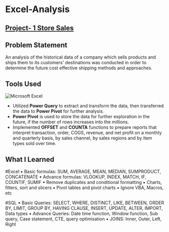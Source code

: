 # Excel-Analysis
## [Project- 1 Store Sales](https://github.com/natsutaizai9/Excel-Analysis/blob/main/Excel%20p/Vrinda%20Store%20Data%20Analysis.ods)

## Problem Statement
An analysis of the historical data of a company which sells products and ships them to its customers' destinations was conducted in order to determine the future cost effective shipping methods and approaches.


## Tools Used
![Microsoft Excel](https://img.shields.io/badge/Microsoft_Excel-217346?style=for-the-badge&logo=microsoft-excel&logoColor=white)

- Utilized **Power Query** to extract and transform the data, then transferred the data to **Power Pivot** for further analysis.
- **Power Pivot** is used to store the data for further exploration in the future, if the number of rows increases into the millions.
- Implemented **OFFSET** and **COUNTA** functions to prepare reports that interpret transaction, order, COGS, revenue, and net profit on a monthly and quarterly basis, by sales channel, by sales regions and by item types sold over time.

## What I Learned
#Excel
▪ Basic formulas: SUM, AVERAGE, MEAN, MEDIAN, SUMPRODUCT, CONCATENATE
▪ Advance formulas: VLOOKUP, INDEX, MATCH, IF, COUNTIF, SUMIF
▪ Remove duplicates and conditional formatting
▪ Charts, filters, sort and slicers
▪ Pivot tables and pivot charts
▪ Ignore VBA, Macros, etc

#SQL
▪ Basic Queries: SELECT, WHERE, DISTINCT, LIKE, BETWEEN, ORDER BY, LIMIT, GROUP BY,
HAVING CLAUSE, INSERT, UPDATE, ALTER, IMPORT, Data types
▪ Advance Queries: Date time function, Window function, Sub query, Case statement, CTE,
query optimisation
▪ JOINS: Inner, Outer, Left, Right

